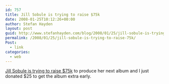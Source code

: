 ```yaml
---
id: 757
title: Jill Sobule is trying to raise $75k
date: 2008-01-25T10:12:26+00:00
author: Stefan Hayden
layout: post
guid: http://www.stefanhayden.com/blog/2008/01/25/jill-sobule-is-trying-to-raise-75k/
permalink: /2008/01/25/jill-sobule-is-trying-to-raise-75k/
Post:
  - link
categories:
  - web
---
```

<a href="http://jillsnextrecord.com/">Jill Sobule is trying to raise $75k</a> to produce her next album and I just donated $25 to get the album extra early.